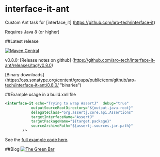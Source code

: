 # interface-it-ant
Custom Ant task for [interface_it] (https://github.com/aro-tech/interface-it)

Requires Java 8 (or higher)


##Latest release

[![Maven Central](https://maven-badges.herokuapp.com/maven-central/com.github.aro-tech/interface-it-ant/badge.svg)](http://search.maven.org/#artifactdetails|com.github.aro-tech|interface-it-ant|0.8.0|jar)

v0.8.0: [Release notes on github] (https://github.com/aro-tech/interface-it-ant/releases/tag/v0.8.0)

[Binary downloads] (https://oss.sonatype.org/content/groups/public/com/github/aro-tech/interface-it-ant/0.8.0/ "binaries")

##Example usage in a build.xml file

```xml
<interface-it echo="Trying to wrap AssertJ"  debug="true"
			outputSourceRootDirectory="${output.java.root}" 
			delegateClass="org.assertj.core.api.Assertions" 
			targetInterfaceName="AssertJ" 
			targetPackageName="${target.package}"
			sourceArchivePath="${assertj.sources.jar.path}"
		/>
```
		
See the [full example code here](https://github.com/aro-tech/interface-it-ant/blob/master/examples/build.xml "full example code").

 

##Blog
[![The Green Bar](https://img.shields.io/badge/My_Blog:-The_Green_Bar-brightgreen.svg)](https://thegreenbar.wordpress.com/)
